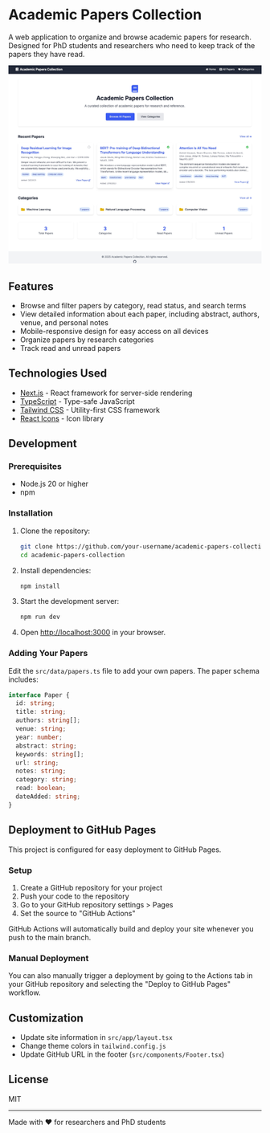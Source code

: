 # Academic Papers Collection

A web application to organize and browse academic papers for research. Designed for PhD students and researchers who need to keep track of the papers they have read.

![Screenshot of the Academic Papers Collection website](.github/screenshot.jpg)

## Features

- Browse and filter papers by category, read status, and search terms
- View detailed information about each paper, including abstract, authors, venue, and personal notes
- Mobile-responsive design for easy access on all devices
- Organize papers by research categories
- Track read and unread papers

## Technologies Used

- [Next.js](https://nextjs.org/) - React framework for server-side rendering
- [TypeScript](https://www.typescriptlang.org/) - Type-safe JavaScript
- [Tailwind CSS](https://tailwindcss.com/) - Utility-first CSS framework
- [React Icons](https://react-icons.github.io/react-icons/) - Icon library

## Development

### Prerequisites

- Node.js 20 or higher
- npm

### Installation

1. Clone the repository:
   ```bash
   git clone https://github.com/your-username/academic-papers-collection.git
   cd academic-papers-collection
   ```

2. Install dependencies:
   ```bash
   npm install
   ```

3. Start the development server:
   ```bash
   npm run dev
   ```

4. Open [http://localhost:3000](http://localhost:3000) in your browser.

### Adding Your Papers

Edit the `src/data/papers.ts` file to add your own papers. The paper schema includes:

```typescript
interface Paper {
  id: string;
  title: string;
  authors: string[];
  venue: string;
  year: number;
  abstract: string;
  keywords: string[];
  url: string;
  notes: string;
  category: string;
  read: boolean;
  dateAdded: string;
}
```

## Deployment to GitHub Pages

This project is configured for easy deployment to GitHub Pages.

### Setup

1. Create a GitHub repository for your project
2. Push your code to the repository
3. Go to your GitHub repository settings > Pages
4. Set the source to "GitHub Actions"

GitHub Actions will automatically build and deploy your site whenever you push to the main branch.

### Manual Deployment

You can also manually trigger a deployment by going to the Actions tab in your GitHub repository and selecting the "Deploy to GitHub Pages" workflow.

## Customization

- Update site information in `src/app/layout.tsx`
- Change theme colors in `tailwind.config.js`
- Update GitHub URL in the footer (`src/components/Footer.tsx`)

## License

MIT

---

Made with ❤️ for researchers and PhD students
